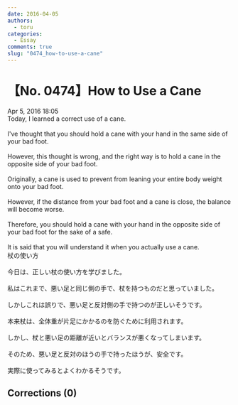 ```yaml
---
date: 2016-04-05
authors:
  - toru
categories:
  - Essay
comments: true
slug: "0474_how-to-use-a-cane"
---
```


# 【No. 0474】How to Use a Cane
<div class="date">Apr 5, 2016 18:05</div>
<div id="post"><div id="body_show_ori">
Today, I learned a correct use of a cane.<br/><br/>I've thought that you should hold a cane with your hand in the same side of your bad foot.<br/><br/>However, this thought is wrong, and the right way is to hold a cane in the opposite side of your bad foot.<br/><br/>Originally, a cane is used to prevent from leaning your entire body weight onto your bad foot.<br/><br/>However, if the distance from your bad foot and a cane is close, the balance will become worse.<br/><br/>Therefore, you should hold a cane with your hand in the opposite side of your bad foot for the sake of a safe.<br/><br/>It is said that you will understand it when you actually use a cane.
</div></div>

<!-- more -->

<div id="post_ja"><div id="body_show_mo">
杖の使い方<br/><br/>今日は、正しい杖の使い方を学びました。<br/><br/>私はこれまで、悪い足と同じ側の手で、杖を持つものだと思っていました。<br/><br/>しかしこれは誤りで、悪い足と反対側の手で持つのが正しいそうです。<br/><br/>本来杖は、全体重が片足にかかるのを防ぐために利用されます。<br/><br/>しかし、杖と悪い足の距離が近いとバランスが悪くなってしまいます。<br/><br/>そのため、悪い足と反対のほうの手で持ったほうが、安全です。<br/><br/>実際に使ってみるとよくわかるそうです。
</div></div>

## Corrections (0)
